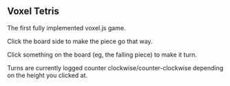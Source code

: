 Voxel Tetris
----------------

The first fully implemented voxel.js game.

Click the board side to make the piece go that way.

Click something on the board (eg, the falling piece) to make it turn.

Turns are currently logged counter clockwise/counter-clockwise depending on the height you clicked at.

